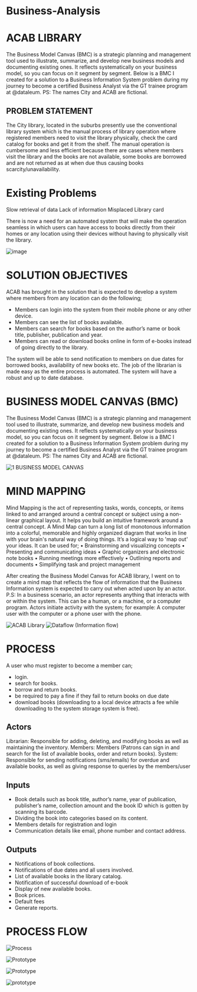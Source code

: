 # Business-Analysis 
# **ACAB LIBRARY**

The Business Model Canvas (BMC) is a strategic planning and management tool used to illustrate, summarize, and develop new business models and documenting existing ones. It reflects systematically on your business model, so you can focus on it segment by segment.
Below is a BMC I created for a solution to a Business Information System problem during my journey to become a certified Business Analyst via the GT trainee program at @dataleum.
PS: The names City and ACAB are fictional.

## **PROBLEM STATEMENT**
The City library, located in the suburbs presently use the conventional library system which is the manual process of library operation where registered members need to visit the library physically, check the card catalog for books and get it from the shelf. The manual operation is cumbersome and less efficient because there are cases where members visit the library and the books are not available, some books are borrowed and are not returned as at when due thus causing books scarcity/unavailability.


# Existing Problems
Slow retrieval of data
Lack of information
Misplaced Library card

There is now a need for an automated system that will make the operation seamless in which users can have access to books directly from their homes or any location using their devices without having to physically visit the library. 

![image](https://user-images.githubusercontent.com/114671548/212063837-0a5773f1-b928-45c5-a6de-42e86d4396ff.png)

# **SOLUTION OBJECTIVES**

ACAB has brought in the solution that is expected to develop a system where members from any location can do the following; 
- Members can login into the system from their mobile phone or any other device.
- Members can see the list of books available. 
- Members can search for books based on the author’s name or book title, publisher, publication and year.
- Members can read or download books online in form of e-books instead of going directly to the library.

The system will be able to send notification to members on due dates for borrowed books, availability of new books etc.
The job of the librarian is made easy as the entire process is automated.
The system will have a robust and up to date database.

# **BUSINESS MODEL CANVAS (BMC)**

The Business Model Canvas (BMC) is a strategic planning and management tool used to illustrate, summarize, and develop new business models and documenting existing ones. It reflects systematically on your business model, so you can focus on it segment by segment.
Below is a BMC I created for a solution to a Business Information System problem during my journey to become a certified Business Analyst via the GT trainee program at @dataleum.
PS: The names City and ACAB are fictional.

![1  BUSINESS MODEL CANVAS](https://user-images.githubusercontent.com/114671548/212064975-3793a34c-eaaa-4c91-b6f8-4601beefeefc.jpg)

# **MIND MAPPING**

Mind Mapping is the act of representing tasks, words, concepts, or items linked to and arranged around a central concept or subject using a non-linear graphical layout. It helps you build an intuitive framework around a central concept. A Mind Map can turn a long list of monotonous information into a colorful, memorable and highly organized diagram that works in line with your brain's natural way of doing things. It’s a logical way to 'map out' your ideas.
It can be used for;
•	Brainstorming and visualizing concepts
•	Presenting and communicating ideas
•	Graphic organizers and electronic note books
•	Running meetings more effectively
•	Outlining reports and documents
•	Simplifying task and project management

After creating the Business Model Canvas for ACAB library, I went on to create a mind map that reflects the flow of information that the Business Information system is expected to carry out when acted upon by an actor.
P.S: In a business scenario, an actor represents anything that interacts with or within the system. This can be a human, or a machine, or a computer program. Actors initiate activity with the system; for example: A computer user with the computer or a phone user with the phone.

![ACAB Library](https://user-images.githubusercontent.com/114671548/212065234-eb562f01-5f8c-4a05-a7e0-70327a4d3ccd.png)
![Dataflow     (Information flow)](https://user-images.githubusercontent.com/114671548/212065547-a012d278-e546-4bd6-b2f4-897893be4d2e.png)

# **PROCESS**

A user who must register to become a member can;
- login.
- search for books.
- borrow and return books.
- be required to pay a fine if they fail to return books on due date
- download books (downloading to a local device attracts a fee while downloading to the system storage system is free).
 
 ## **Actors**
 
 Librarian: Responsible for adding, deleting, and modifying books as well as maintaining the inventory. 
Members: Members (Patrons can sign in and search for the list of available books, order and return books).
System: Responsible for sending notifications (sms/emails) for overdue and available books, as well as giving response to queries by the members/user

## **Inputs**
- Book details such as book title, author’s name, year of publication, publisher’s name, collection amount and the book ID which is gotten by scanning its barcode.
- Dividing the book into categories based on its content.
- Members details for registration and login 
- Communication details like email, phone number and contact address.

## **Outputs**
- Notifications of book collections.
- Notifications of due dates and all users involved. 
- List of available books in the library catalog.
- Notification of successful download of e-book
- Display of new available books.
- Book prices.
- Default fees
- Generate reports. 

# **PROCESS FLOW**
![Process](https://user-images.githubusercontent.com/114671548/212069077-f4fce2f3-7361-418e-8c82-33911c7121c2.png)

![Prototype](https://user-images.githubusercontent.com/114671548/212070164-d66eb86d-aa9c-4bfd-afaf-c14ad9da660b.gif)





![Prototype](https://user-images.githubusercontent.com/114671548/212070278-13da4007-fdb2-41ea-ad10-98666d781da3.gif)

![prototype](https://user-images.githubusercontent.com/114671548/212070436-7dfbe4f7-ea9a-49c8-b193-2c518354bec7.png)










 


